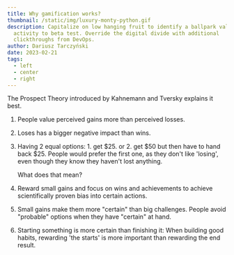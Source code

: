 ```yaml
---
title: Why gamification works?
thumbnail: /static/img/luxury-monty-python.gif
description: Capitalize on low hanging fruit to identify a ballpark value added
  activity to beta test. Override the digital divide with additional
  clickthroughs from DevOps.
author: Dariusz Tarczyński
date: 2023-02-21
tags:
  - left
  - center
  - right
---
```

The Prospect Theory introduced by Kahnemann and Tversky explains it best.

1. People value perceived gains more than perceived losses.
2. Loses has a bigger negative impact than wins.
3. Having 2 equal options: 1. get $25. or 2. get $50 but then have to hand back $25. People would prefer the first one, as they don't like 'losing', even though they know they haven't lost anything.

   What does that mean?

1. Reward small gains and focus on wins and achievements to achieve scientifically proven bias into certain actions.
2. Small gains make them more "certain" than big challenges. People avoid "probable" options when they have "certain" at hand.
3. Starting something is more certain than finishing it: When building good habits, rewarding 'the starts' is more important than rewarding the end result.